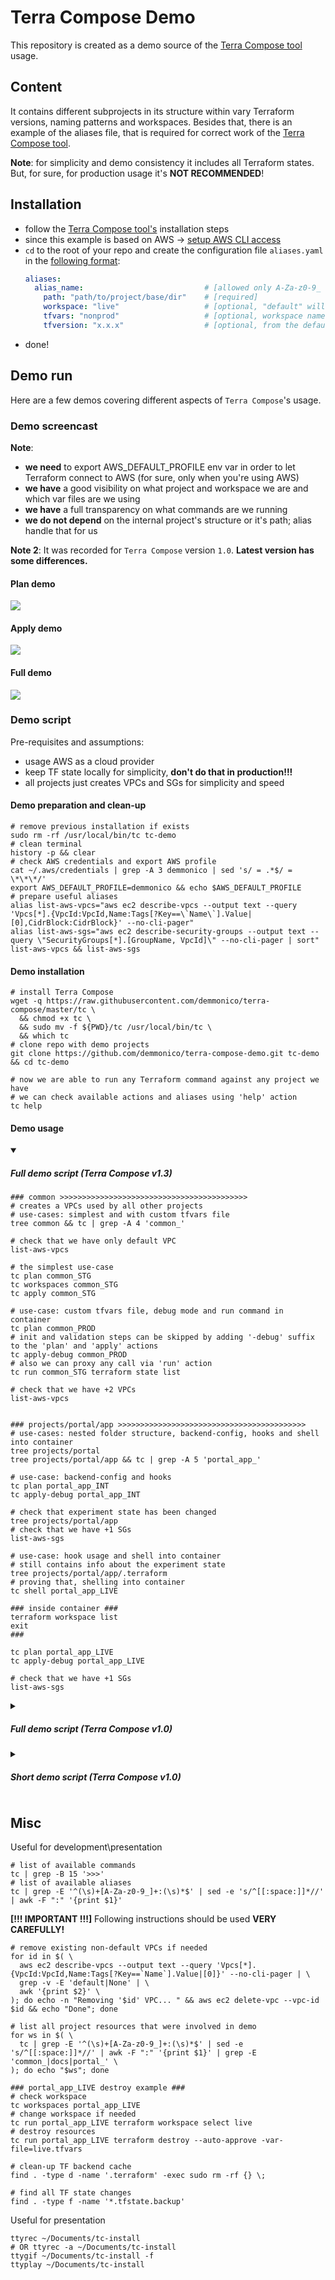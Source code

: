 # Terra Compose Demo

This repository is created as a demo source of the [Terra Compose tool](https://github.com/demmonico/terra-compose) usage.

## Content

It contains different subprojects in its structure within vary Terraform versions, naming patterns and workspaces. 
Besides that, there is an example of the aliases file, that is required for correct work of the [Terra Compose tool](https://github.com/demmonico/terra-compose).

**Note**: for simplicity and demo consistency it includes all Terraform states. But, for sure, for production usage it's **NOT RECOMMENDED**! 

## Installation

- follow the [Terra Compose tool's](https://github.com/demmonico/terra-compose#installation) installation steps
- since this example is based on AWS -> [setup AWS CLI access](https://github.com/demmonico/terra-compose#aws-credentials)
- `cd` to the root of your repo and create the configuration file `aliases.yaml` in the [following format](https://github.com/demmonico/terra-compose#configuration):
  ```yaml
  aliases:
    alias_name:                           # [allowed only A-Za-z0-9_ symbols]
      path: "path/to/project/base/dir"    # [required]
      workspace: "live"                   # [optional, "default" will be used if exists and no more choice OR ask]
      tfvars: "nonprod"                   # [optional, workspace name will be used if skip OR ask]
      tfversion: "x.x.x"                  # [optional, from the default section will be used if omitted]
  ```
- done!

## Demo run

Here are a few demos covering different aspects of `Terra Compose`'s usage.

### Demo screencast

**Note**: 
- **we need** to export AWS_DEFAULT_PROFILE env var in order to let Terraform connect to AWS (for sure, only when you're using AWS)
- **we have** a good visibility on what project and workspace we are and which var files are we using
- **we have** a full transparency on what commands are we running
- **we do not depend** on the internal project's structure or it's path; alias handle that for us

**Note 2**: 
It was recorded for `Terra Compose` version `1.0`. **Latest version has some differences.** 

#### Plan demo

![](_demo/ignite/tc-usage-ignite-plan.gif)

#### Apply demo

![](_demo/ignite/tc-usage-ignite-apply.gif)

#### Full demo

![](_demo/full/tc-usage-full.gif)

### Demo script

Pre-requisites and assumptions:
- usage AWS as a cloud provider
- keep TF state locally for simplicity, **don't do that in production!!!**
- all projects just creates VPCs and SGs for simplicity and speed

#### Demo preparation and clean-up

```shell
# remove previous installation if exists
sudo rm -rf /usr/local/bin/tc tc-demo
# clean terminal
history -p && clear
# check AWS credentials and export AWS profile
cat ~/.aws/credentials | grep -A 3 demmonico | sed 's/ = .*$/ = \*\*\*/'
export AWS_DEFAULT_PROFILE=demmonico && echo $AWS_DEFAULT_PROFILE
# prepare useful aliases
alias list-aws-vpcs="aws ec2 describe-vpcs --output text --query 'Vpcs[*].{VpcId:VpcId,Name:Tags[?Key==\`Name\`].Value|[0],CidrBlock:CidrBlock}' --no-cli-pager"
alias list-aws-sgs="aws ec2 describe-security-groups --output text --query \"SecurityGroups[*].[GroupName, VpcId]\" --no-cli-pager | sort"
list-aws-vpcs && list-aws-sgs
```

#### Demo installation

```shell
# install Terra Compose
wget -q https://raw.githubusercontent.com/demmonico/terra-compose/master/tc \
  && chmod +x tc \
  && sudo mv -f ${PWD}/tc /usr/local/bin/tc \
  && which tc
# clone repo with demo projects
git clone https://github.com/demmonico/terra-compose-demo.git tc-demo && cd tc-demo

# now we are able to run any Terraform command against any project we have
# we can check available actions and aliases using 'help' action
tc help
```

#### Demo usage


<details open>
<summary>

##### Full demo script (Terra Compose v1.3)

</summary>

```shell
### common >>>>>>>>>>>>>>>>>>>>>>>>>>>>>>>>>>>>>>>>>>
# creates a VPCs used by all other projects
# use-cases: simplest and with custom tfvars file
tree common && tc | grep -A 4 'common_'

# check that we have only default VPC
list-aws-vpcs

# the simplest use-case
tc plan common_STG
tc workspaces common_STG
tc apply common_STG

# use-case: custom tfvars file, debug mode and run command in container
tc plan common_PROD
# init and validation steps can be skipped by adding '-debug' suffix to the 'plan' and 'apply' actions
tc apply-debug common_PROD
# also we can proxy any call via 'run' action
tc run common_STG terraform state list

# check that we have +2 VPCs
list-aws-vpcs


### projects/portal/app >>>>>>>>>>>>>>>>>>>>>>>>>>>>>>>>>>>>>>>>>>
# use-cases: nested folder structure, backend-config, hooks and shell into container
tree projects/portal
tree projects/portal/app && tc | grep -A 5 'portal_app_'

# use-case: backend-config and hooks
tc plan portal_app_INT
tc apply-debug portal_app_INT

# check that experiment state has been changed
tree projects/portal/app
# check that we have +1 SGs
list-aws-sgs

# use-case: hook usage and shell into container
# still contains info about the experiment state
tree projects/portal/app/.terraform
# proving that, shelling into container
tc shell portal_app_LIVE

### inside container ###
terraform workspace list
exit
###

tc plan portal_app_LIVE
tc apply-debug portal_app_LIVE

# check that we have +1 SGs
list-aws-sgs
```

</details>


<details>
<summary>

##### Full demo script (Terra Compose v1.0)

</summary>

```shell
echo "We must provide a \$AWS_PROFILE env variable" >/dev/null
export AWS_PROFILE=demmonico

aws ec2 describe-vpcs --region eu-central-1 --output text --query 'Vpcs[*].{VpcId:VpcId,Name:Tags[?Key==`Name`].Value|[0],CidrBlock:CidrBlock}' --no-cli-pager
aws ec2 describe-security-groups --region eu-central-1 --output text --query "SecurityGroups[*].[GroupName, VpcId]" --no-cli-pager

echo "Then we can run any Terraform command against any project we have" >/dev/null
echo "We can use a shortcuts for 'plan', 'apply' and 'workspaces'..." >/dev/null
tree common
tc run common_STG terraform init
tc workspaces common_STG
tc plan common_STG
echo "Or we can proxy calls via 'run' command..." >/dev/null
tc run common_STG state list
tc apply common_STG
tc run common_STG state list

tree projects/portal/platform
tc plan-debug portal_platform_INT
tc apply-debug portal_platform_INT

echo "Or we can have a full control over jumping into shell..." >/dev/null
tree environments/docs
tc shell docs
terraform workspace list
terraform plan
exit

aws ec2 describe-vpcs --region eu-central-1 --output text --query 'Vpcs[*].{VpcId:VpcId,Name:Tags[?Key==`Name`].Value|[0],CidrBlock:CidrBlock}' --no-cli-pager
aws ec2 describe-security-groups --region eu-central-1 --output text --query "SecurityGroups[*].[GroupName, VpcId]" --no-cli-pager

echo "For sure, we can check commands list and aliases using 'help' command..." >/dev/null
tc help
```

</details>


<details>
<summary>

##### Short demo script (Terra Compose v1.0)

</summary>

```shell
export AWS_PROFILE=demmonico
aws ec2 describe-vpcs --region eu-central-1 --output text --query 'Vpcs[*].{VpcId:VpcId,Name:Tags[?Key==`Name`].Value|[0],CidrBlock:CidrBlock}' --no-cli-pager
tc workspaces common_STG
tc plan common_STG
tc apply common_STG
aws ec2 describe-vpcs --region eu-central-1 --output text --query 'Vpcs[*].{VpcId:VpcId,Name:Tags[?Key==`Name`].Value|[0],CidrBlock:CidrBlock}' --no-cli-pager

export AWS_PROFILE=demmonico
tc plan common_STG

tc apply common_STG
```

</details>



## Misc

Useful for development\presentation
```shell
# list of available commands
tc | grep -B 15 '>>>'
# list of available aliases
tc | grep -E '^(\s)+[A-Za-z0-9_]+:(\s)*$' | sed -e 's/^[[:space:]]*//' | awk -F ":" '{print $1}'
```

**[!!! IMPORTANT !!!]** Following instructions should be used **VERY CAREFULLY!**
```shell
# remove existing non-default VPCs if needed
for id in $( \
  aws ec2 describe-vpcs --output text --query 'Vpcs[*].{VpcId:VpcId,Name:Tags[?Key==`Name`].Value|[0]}' --no-cli-pager | \
  grep -v -E 'default|None' | \
  awk '{print $2}' \
); do echo -n "Removing '$id' VPC... " && aws ec2 delete-vpc --vpc-id $id && echo "Done"; done

# list all project resources that were involved in demo
for ws in $( \
  tc | grep -E '^(\s)+[A-Za-z0-9_]+:(\s)*$' | sed -e 's/^[[:space:]]*//' | awk -F ":" '{print $1}' | grep -E 'common_|docs|portal_' \
); do echo "$ws"; done

### portal_app_LIVE destroy example ###
# check workspace
tc workspaces portal_app_LIVE
# change workspace if needed
tc run portal_app_LIVE terraform workspace select live
# destroy resources
tc run portal_app_LIVE terraform destroy --auto-approve -var-file=live.tfvars

# clean-up TF backend cache
find . -type d -name '.terraform' -exec sudo rm -rf {} \;

# find all TF state changes
find . -type f -name '*.tfstate.backup'
```

Useful for presentation
```shell
ttyrec ~/Documents/tc-install
# OR ttyrec -a ~/Documents/tc-install
ttygif ~/Documents/tc-install -f
ttyplay ~/Documents/tc-install
```
